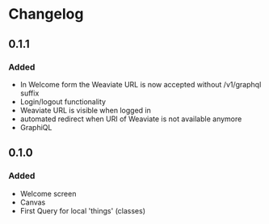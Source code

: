 # Changelog

## 0.1.1

### Added

- In Welcome form the Weaviate URL is now accepted without /v1/graphql suffix
- Login/logout functionality 
- Weaviate URL is visible when logged in
- automated redirect when URI of Weaviate is not available anymore
- GraphiQL

## 0.1.0

### Added

- Welcome screen
- Canvas
- First Query for local 'things' (classes)
